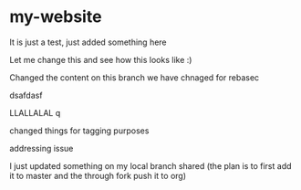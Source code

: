 # my-website

It is just a test, just added something here

Let me change this  and see how this looks like :)

Changed the content on this branch
we have chnaged for rebasec

dsafdasf

LLALLALAL
q

changed things for tagging purposes


addressing issue 

I just updated something on my local branch shared (the plan is to first add it to master and the through fork push it to org)